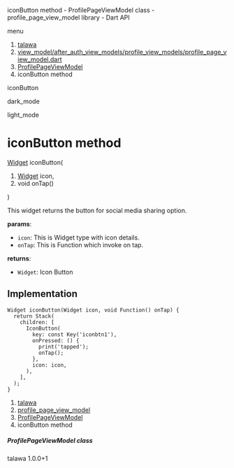 




iconButton method - ProfilePageViewModel class - profile\_page\_view\_model library - Dart API







menu

1. [talawa](../../index.html)
2. [view\_model/after\_auth\_view\_models/profile\_view\_models/profile\_page\_view\_model.dart](../../view_model_after_auth_view_models_profile_view_models_profile_page_view_model/view_model_after_auth_view_models_profile_view_models_profile_page_view_model-library.html)
3. [ProfilePageViewModel](../../view_model_after_auth_view_models_profile_view_models_profile_page_view_model/ProfilePageViewModel-class.html)
4. iconButton method

iconButton


dark\_mode

light\_mode




# iconButton method


[Widget](https://api.flutter.dev/flutter/widgets/Widget-class.html)
iconButton(

1. [Widget](https://api.flutter.dev/flutter/widgets/Widget-class.html) icon,
2. void onTap()

)

This widget returns the button for social media sharing option.

**params**:

* `icon`: This is Widget type with icon details.
* `onTap`: This is Function which invoke on tap.

**returns**:

* `Widget`: Icon Button

## Implementation

```
Widget iconButton(Widget icon, void Function() onTap) {
  return Stack(
    children: [
      IconButton(
        key: const Key('iconbtn1'),
        onPressed: () {
          print('tapped');
          onTap();
        },
        icon: icon,
      ),
    ],
  );
}
```

 


1. [talawa](../../index.html)
2. [profile\_page\_view\_model](../../view_model_after_auth_view_models_profile_view_models_profile_page_view_model/view_model_after_auth_view_models_profile_view_models_profile_page_view_model-library.html)
3. [ProfilePageViewModel](../../view_model_after_auth_view_models_profile_view_models_profile_page_view_model/ProfilePageViewModel-class.html)
4. iconButton method

##### ProfilePageViewModel class





talawa
1.0.0+1






